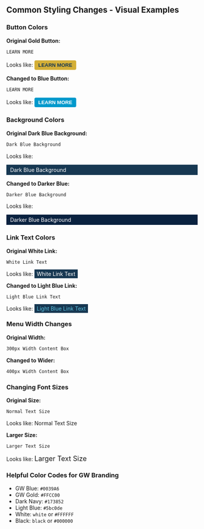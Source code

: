 ## Common Styling Changes - Visual Examples

### Button Colors

**Original Gold Button:**
```html
LEARN MORE
```
Looks like: <button style="background-color: #D4AF37; color: #173852; padding: 5px 10px; border: none; border-radius: 4px; font-weight: bold; cursor: pointer;">LEARN MORE</button>

**Changed to Blue Button:**
```html
LEARN MORE
```
Looks like: <button style="background-color: #0099cc; color: white; padding: 5px 10px; border: none; border-radius: 4px; font-weight: bold; cursor: pointer;">LEARN MORE</button>

### Background Colors

**Original Dark Blue Background:**
```html
Dark Blue Background
```
Looks like: <div style="background-color: #173852; color: white; padding: 5px 10px; margin: 5px 0;">Dark Blue Background</div>

**Changed to Darker Blue:**
```html
Darker Blue Background
```
Looks like: <div style="background-color: #0a2240; color: white; padding: 5px 10px; margin: 5px 0;">Darker Blue Background</div>

### Link Text Colors

**Original White Link:**
```html
White Link Text
```
Looks like: <span style="background-color: #173852; padding: 3px 6px;"><a style="color: white; text-decoration: none;">White Link Text</a></span>

**Changed to Light Blue Link:**
```html
Light Blue Link Text
```
Looks like: <span style="background-color: #173852; padding: 3px 6px;"><a style="color: #5bc0de; text-decoration: none;">Light Blue Link Text</a></span>

### Menu Width Changes

**Original Width:**
```html
300px Width Content Box
```

**Changed to Wider:**
```html
400px Width Content Box
```

### Changing Font Sizes

**Original Size:**
```html
Normal Text Size
```
Looks like: <span style="font-size: 14px;">Normal Text Size</span>

**Larger Size:**
```html
Larger Text Size
```
Looks like: <span style="font-size: 18px;">Larger Text Size</span>

### Helpful Color Codes for GW Branding

- GW Blue: `#0039A6`
- GW Gold: `#FFCC00` 
- Dark Navy: `#173852`
- Light Blue: `#5bc0de`
- White: `white` or `#FFFFFF`
- Black: `black` or `#000000`